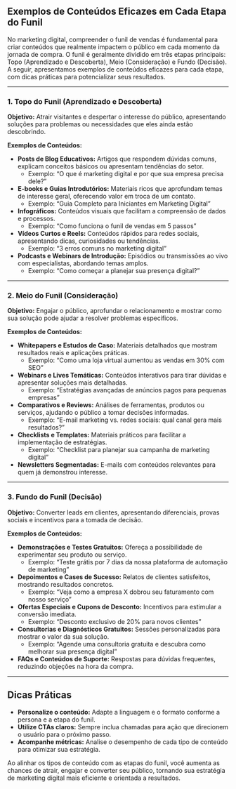 
## Exemplos de Conteúdos Eficazes em Cada Etapa do Funil

No marketing digital, compreender o funil de vendas é fundamental para criar conteúdos que realmente impactem o público em cada momento da jornada de compra. O funil é geralmente dividido em três etapas principais: Topo (Aprendizado e Descoberta), Meio (Consideração) e Fundo (Decisão). A seguir, apresentamos exemplos de conteúdos eficazes para cada etapa, com dicas práticas para potencializar seus resultados.

---

### 1. Topo do Funil (Aprendizado e Descoberta)

**Objetivo:** Atrair visitantes e despertar o interesse do público, apresentando soluções para problemas ou necessidades que eles ainda estão descobrindo.

**Exemplos de Conteúdos:**

- **Posts de Blog Educativos:** Artigos que respondem dúvidas comuns, explicam conceitos básicos ou apresentam tendências do setor.
  - Exemplo: “O que é marketing digital e por que sua empresa precisa dele?”
- **E-books e Guias Introdutórios:** Materiais ricos que aprofundam temas de interesse geral, oferecendo valor em troca de um contato.
  - Exemplo: “Guia Completo para Iniciantes em Marketing Digital”
- **Infográficos:** Conteúdos visuais que facilitam a compreensão de dados e processos.
  - Exemplo: “Como funciona o funil de vendas em 5 passos”
- **Vídeos Curtos e Reels:** Conteúdos rápidos para redes sociais, apresentando dicas, curiosidades ou tendências.
  - Exemplo: “3 erros comuns no marketing digital”
- **Podcasts e Webinars de Introdução:** Episódios ou transmissões ao vivo com especialistas, abordando temas amplos.
  - Exemplo: “Como começar a planejar sua presença digital?”

---

### 2. Meio do Funil (Consideração)

**Objetivo:** Engajar o público, aprofundar o relacionamento e mostrar como sua solução pode ajudar a resolver problemas específicos.

**Exemplos de Conteúdos:**

- **Whitepapers e Estudos de Caso:** Materiais detalhados que mostram resultados reais e aplicações práticas.
  - Exemplo: “Como uma loja virtual aumentou as vendas em 30% com SEO”
- **Webinars e Lives Temáticas:** Conteúdos interativos para tirar dúvidas e apresentar soluções mais detalhadas.
  - Exemplo: “Estratégias avançadas de anúncios pagos para pequenas empresas”
- **Comparativos e Reviews:** Análises de ferramentas, produtos ou serviços, ajudando o público a tomar decisões informadas.
  - Exemplo: “E-mail marketing vs. redes sociais: qual canal gera mais resultados?”
- **Checklists e Templates:** Materiais práticos para facilitar a implementação de estratégias.
  - Exemplo: “Checklist para planejar sua campanha de marketing digital”
- **Newsletters Segmentadas:** E-mails com conteúdos relevantes para quem já demonstrou interesse.

---

### 3. Fundo do Funil (Decisão)

**Objetivo:** Converter leads em clientes, apresentando diferenciais, provas sociais e incentivos para a tomada de decisão.

**Exemplos de Conteúdos:**

- **Demonstrações e Testes Gratuitos:** Ofereça a possibilidade de experimentar seu produto ou serviço.
  - Exemplo: “Teste grátis por 7 dias da nossa plataforma de automação de marketing”
- **Depoimentos e Cases de Sucesso:** Relatos de clientes satisfeitos, mostrando resultados concretos.
  - Exemplo: “Veja como a empresa X dobrou seu faturamento com nosso serviço”
- **Ofertas Especiais e Cupons de Desconto:** Incentivos para estimular a conversão imediata.
  - Exemplo: “Desconto exclusivo de 20% para novos clientes”
- **Consultorias e Diagnósticos Gratuitos:** Sessões personalizadas para mostrar o valor da sua solução.
  - Exemplo: “Agende uma consultoria gratuita e descubra como melhorar sua presença digital”
- **FAQs e Conteúdos de Suporte:** Respostas para dúvidas frequentes, reduzindo objeções na hora da compra.

---

## Dicas Práticas

- **Personalize o conteúdo:** Adapte a linguagem e o formato conforme a persona e a etapa do funil.
- **Utilize CTAs claros:** Sempre inclua chamadas para ação que direcionem o usuário para o próximo passo.
- **Acompanhe métricas:** Analise o desempenho de cada tipo de conteúdo para otimizar sua estratégia.

Ao alinhar os tipos de conteúdo com as etapas do funil, você aumenta as chances de atrair, engajar e converter seu público, tornando sua estratégia de marketing digital mais eficiente e orientada a resultados.
```

